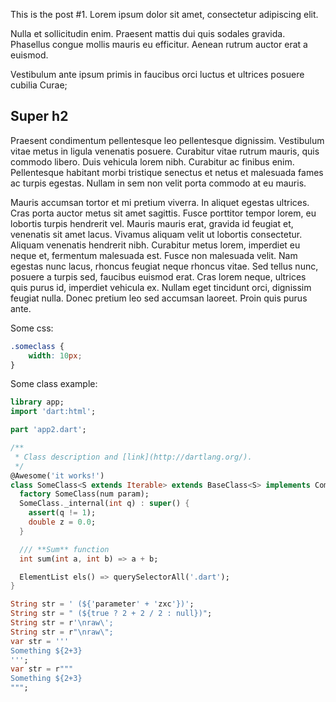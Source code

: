 This is the post #1. Lorem ipsum dolor sit amet, consectetur adipiscing elit. 

Nulla et sollicitudin enim. Praesent mattis dui quis sodales gravida. Phasellus congue mollis mauris eu efficitur. Aenean rutrum auctor erat a euismod. 

Vestibulum ante ipsum primis in faucibus orci luctus et ultrices posuere cubilia Curae; 

## Super h2

Praesent condimentum pellentesque leo pellentesque dignissim. Vestibulum vitae metus in ligula venenatis posuere. Curabitur vitae rutrum mauris, quis commodo libero. Duis vehicula lorem nibh. Curabitur ac finibus enim. Pellentesque habitant morbi tristique senectus et netus et malesuada fames ac turpis egestas. Nullam in sem non velit porta commodo at eu mauris.
                     
Mauris accumsan tortor et mi pretium viverra. In aliquet egestas ultrices. Cras porta auctor metus sit amet sagittis. Fusce porttitor tempor lorem, eu lobortis turpis hendrerit vel. Mauris mauris erat, gravida id feugiat et, venenatis sit amet lacus. Vivamus aliquam velit ut lobortis consectetur. Aliquam venenatis hendrerit nibh. Curabitur metus lorem, imperdiet eu neque et, fermentum malesuada est. Fusce non malesuada velit. Nam egestas nunc lacus, rhoncus feugiat neque rhoncus vitae. Sed tellus nunc, posuere a turpis sed, faucibus euismod erat. Cras lorem neque, ultrices quis purus id, imperdiet vehicula ex. Nullam eget tincidunt orci, dignissim feugiat nulla. Donec pretium leo sed accumsan laoreet. Proin quis purus ante. 

Some css:
```css
.someclass {
    width: 10px;
}
```

Some class example:
```dart
library app;
import 'dart:html';

part 'app2.dart';

/**
 * Class description and [link](http://dartlang.org/).
 */
@Awesome('it works!')
class SomeClass<S extends Iterable> extends BaseClass<S> implements Comparable {
  factory SomeClass(num param);
  SomeClass._internal(int q) : super() {
    assert(q != 1);
    double z = 0.0;
  }

  /// **Sum** function
  int sum(int a, int b) => a + b;

  ElementList els() => querySelectorAll('.dart');
}

String str = ' (${'parameter' + 'zxc'})';
String str = " (${true ? 2 + 2 / 2 : null})";
String str = r'\nraw\';
String str = r"\nraw\";
var str = '''
Something ${2+3}
''';
var str = r"""
Something ${2+3}
""";
```
